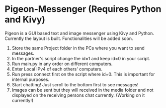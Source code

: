 # Pigeon-Messenger (Requires Python and Kivy)
Pigeon is a GUI based text and image messenger using Kivy and Python. Currently the layout is built. Functionalities will be added soon.

1) Store the same Project folder in the PCs where you want to send messages.
2) In the partner's script change the id=1 and keep id=0 in your script.
3) Run main.py in any order on different computers. 
4) Enter Local IPv4 of each others' computers.
5) Run press connect first on the script where id=0. This is important for internal purposes.
6) Start chatting! Just scroll to the bottom first to see messages!
7) Images can be sent but they will received in the media folder and not displayed on the receiving persons chat currently. (Working on it currently!)


